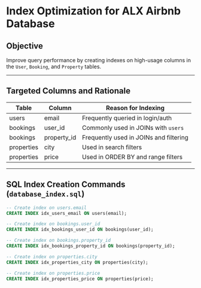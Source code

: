 # Index Optimization for ALX Airbnb Database

## Objective
Improve query performance by creating indexes on high-usage columns in the `User`, `Booking`, and `Property` tables.

---

## Targeted Columns and Rationale

| Table     | Column        | Reason for Indexing                        |
|-----------|---------------|--------------------------------------------|
| users     | email         | Frequently queried in login/auth          |
| bookings  | user_id       | Commonly used in JOINs with `users`       |
| bookings  | property_id   | Frequently used in JOINs and filtering     |
| properties| city          | Used in search filters                     |
| properties| price         | Used in ORDER BY and range filters         |

---

## SQL Index Creation Commands (`database_index.sql`)

```sql
-- Create index on users.email
CREATE INDEX idx_users_email ON users(email);

-- Create index on bookings.user_id
CREATE INDEX idx_bookings_user_id ON bookings(user_id);

-- Create index on bookings.property_id
CREATE INDEX idx_bookings_property_id ON bookings(property_id);

-- Create index on properties.city
CREATE INDEX idx_properties_city ON properties(city);

-- Create index on properties.price
CREATE INDEX idx_properties_price ON properties(price);
